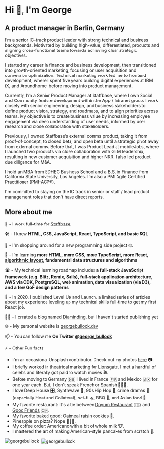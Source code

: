 <h1 align="left">Hi 👋, I'm George</h1>

<h2 align="left">A product manager in Berlin, Germany</h2>

I’m a senior IC-track product leader with strong technical and business backgrounds. Motivated by building high-value, differentiated, products and aligning cross-functional teams towards achieving clear strategic objectives.

I started my career in finance and business development, then transitioned into growth-oriented marketing, focusing on user acquisition and conversion optimization. Technical marketing work led me to frontend development, where I spent five years building digital experiences at IBM iX, and Aroundhome, before moving into product management.

Currently, I’m a Senior Product Manager at Staffbase, where I own Social and Community feature development within the App / Intranet group. I work closely with senior engineering, design, and business stakeholders to define product vision, strategy, and roadmaps, and to align priorities across teams. My objective is to create business value by increasing employee engagement via deep understanding of user needs, informed by user research and close collaboration with stakeholders.

Previously, I owned Staffbase’s external comms product, taking it from proof-of-concept, to closed beta, and open beta until a strategic pivot away from external comms. Before that, I was Product Lead at mobileJobs, where I launched two products via close collaboration with GTM leadership, resulting in new customer acquisition and higher NRR. I also led product due diligence for M&A.

I hold an MBA from EDHEC Business School and a B.S. in Finance from California State University, Los Angeles. I’m also a PMI Agile Certified Practitioner (PMI-ACP®).

I'm committed to staying on the IC track in senior or staff / lead product management roles that don't have direct reports.

<h2 align="left">More about me</h2>

🤝  - I work full-time for [Staffbase](https://staffbase.com/en/).

🛠️ - I know **HTML, CSS, JavaScript, React, TypeScript, and basic SQL**

🔭 - I'm shopping around for a new programming side project 🤓.

🌱 - I’m learning **more HTML, more CSS, more TypeScript, more React, [algorithmic layout](https://www.youtube.com/watch?v=qOUtkN6M52M&list=PL2sukhHU1gzbJgEodn1haQ2HtfA_rdoge&index=3), fundamental data structures and algorithms**

🛣️ - My technical learning roadmap includes **a full-stack JavaScript framework (e.g. Blitz, Remix, Sails), full-stack application architecture, AWS via CDK, PostgreSQL, web animation, data visualization (via D3), and a few GoF design patterns**

📝 - In 2020, I published [Level Up and Launch](https://medium.com/level-up-and-launch), a limited series of articles about my experience leveling up my technical skills full-time to get my first React job.

✍🏾 - I created a blog named [Diaminding](https://www.diaminding.com/about/), but I haven't started publishing yet

🌐 - My personal website is [georgebullock.dev](https://www.georgebullock.dev/)

📫 - You can follow me **On Twitter [@george_bullock](https://twitter.com/george_bullock)**

⚡ - Other Fun facts 
 - I'm an occasional Unsplash contributor. Check out my photos [here](https://unsplash.com/@george_bullock) 📷.
 - I briefly worked in theatrical marketing for [Lionsgate](https://www.lionsgate.com/). I met a handful of celebs and literally got paid to watch movies 🎬.
 - Before moving to Germany 🇩🇪  I lived in France 🇫🇷  and Mexico 🇲🇽  for one year each. But, I don't speak French or Spanish 🤷🏾‍♂️.
 - I love Deep House 🎛️, Synthwave 🦄, 90s Hip Hop 🎤, crime dramas 🔫 (especially Heat and Collateral), sci-fi 🛸, BBQ 🍖, and Asian food 🥡 
 - My favorite restaurant: It's a tie between [Doyum Restaurant](http://www.doyum-restaurant.de/) 🇹🇷 and [Good Friends](https://www.goodfriends-berlin.de/) 🇨🇳.
 - My favorite baked good: Oatmeal raisin cookies 🍪.
 - Pineapple on pizza? Nope 🙅🏾‍♂️.
 - My coffee order: Americano with a bit of whole milk 🐮.
 - I mastered the art of making American-style pancakes from scratch 🥞.

<p><img align="left" src="https://github-readme-stats.vercel.app/api/top-langs/?username=georgebullock&layout=compact" alt="georgebullock" /></p>

<p>&nbsp;<img align="center" src="https://github-readme-stats.vercel.app/api?username=georgebullock&show_icons=true" alt="georgebullock" /></p>
